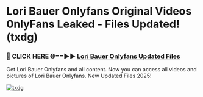 # Lori Bauer Onlyfans Original Videos 0nlyFans Leaked - Files Updated! (txdg)

<h3>🔴 CLICK HERE 🌐==►► <a href="https://tinyurl.com/2jnfzry5" rel="nofollow">Lori Bauer Onlyfans Updated Files</a></h3>

Get Lori Bauer Onlyfans and all content. Now you can access all videos and pictures of Lori Bauer Onlyfans. New Updated Files 2025!

[![txdg](https://i.imgur.com/GyGTBgg.gif)](https://tinyurl.com/2jnfzry5)
